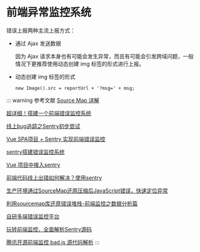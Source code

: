 # 前端异常监控系统

错误上报两种主流上报方式：

- 通过 Ajax 发送数据
  
  因为 Ajax 请求本身也有可能会发生异常，而且有可能会引发跨域问题，一般情况下更推荐使用动态创建 img 标签的形式进行上报。

- 动态创建 img 标签的形式
  
  `new Image().src = reportUrl + '?msg=' + msg;`


::: warning 参考文献
[Source Map 详解](https://www.ruanyifeng.com/blog/2013/01/javascript_source_map.html)

[超详细！搭建一个前端错误监控系统](https://zhuanlan.zhihu.com/p/51446011)

[线上bug追踪之Sentry初步尝试](https://juejin.cn/post/6844903916887343117)

[Vue SPA项目 + Sentry 实现前端错误监控](https://juejin.cn/post/6844903593997238285)

[sentry搭建错误监控系统](https://juejin.cn/post/6844904161415266317#heading-13)

[Vue 项目中接入sentry](https://juejin.cn/post/6844903511872765965)

[前端代码线上出错如何解决？使用sentry](https://juejin.cn/post/6844904137939746823#heading-6)

[生产环境通过SourceMap还原压缩后JavaScript错误，快速定位异常](https://juejin.cn/post/6844903831927521293)

[利用sourcemap库还原错误堆栈-前端监控之数据分析篇](https://juejin.cn/post/6844903901393584142#heading-1)

[自研多端错误监控平台](https://juejin.cn/post/6844904202917904391#heading-49)

[玩转前端监控，全面解析Sentry源码](https://juejin.cn/post/6918290580619902989)

[腾讯开源前端监控 bad.js 源代码解析](https://github.com/rico-c/Front-End-Monitoring/blob/master/badjs-sourcedoce-explain.md)
:::